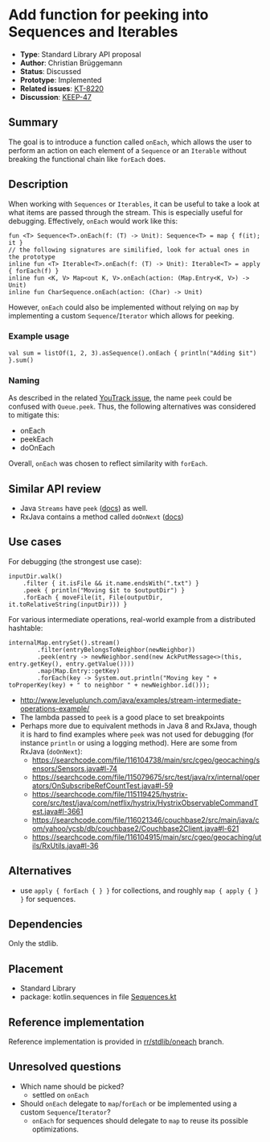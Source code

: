 # Add function for peeking into Sequences and Iterables

* **Type**: Standard Library API proposal
* **Author**: Christian Brüggemann
* **Status**: Discussed
* **Prototype**: Implemented
* **Related issues**: [KT-8220](https://youtrack.jetbrains.com/issue/KT-8220)
* **Discussion**: [KEEP-47](https://github.com/Kotlin/KEEP/issues/47)


## Summary

The goal is to introduce a function called `onEach`, which allows the user to perform an action on each element of a `Sequence` or an `Iterable` without breaking the functional chain like `forEach` does.

## Description

When working with `Sequences` or `Iterables`, it can be useful to take a look at what items are passed through the stream. This is especially useful for debugging. Effectively, `onEach` would work like this:

```
fun <T> Sequence<T>.onEach(f: (T) -> Unit): Sequence<T> = map { f(it); it }
// the following signatures are similified, look for actual ones in the prototype
inline fun <T> Iterable<T>.onEach(f: (T) -> Unit): Iterable<T> = apply { forEach(f) }
inline fun <K, V> Map<out K, V>.onEach(action: (Map.Entry<K, V>) -> Unit)
inline fun CharSequence.onEach(action: (Char) -> Unit)
```

However, `onEach` could also be implemented without relying on `map` by implementing a custom `Sequence`/`Iterator` which allows for peeking.

### Example usage

```
val sum = listOf(1, 2, 3).asSequence().onEach { println("Adding $it") }.sum()
```

### Naming

As described in the related [YouTrack issue](https://youtrack.jetbrains.com/issue/KT-8220#tab=Comments), the name `peek` could be confused with `Queue.peek`. Thus, the following alternatives was considered to mitigate this:

* onEach
* peekEach
* doOnEach

Overall, `onEach` was chosen to reflect similarity with `forEach`.

## Similar API review

* Java `Streams` have `peek` ([docs](https://docs.oracle.com/javase/8/docs/api/java/util/stream/Stream.html#peek-java.util.function.Consumer-)) as well.
* RxJava contains a method called `doOnNext` ([docs](http://reactivex.io/documentation/operators/do.html))

## Use cases
For debugging (the strongest use case):
```
inputDir.walk()
    .filter { it.isFile && it.name.endsWith(".txt") }
    .peek { println("Moving $it to $outputDir") }
    .forEach { moveFile(it, File(outputDir, it.toRelativeString(inputDir))) }
```
For various intermediate operations, real-world example from a distributed hashtable:
```
internalMap.entrySet().stream()
		.filter(entryBelongsToNeighbor(newNeighbor))
		.peek(entry -> newNeighbor.send(new AckPutMessage<>(this, entry.getKey(), entry.getValue())))
		.map(Map.Entry::getKey)
		.forEach(key -> System.out.println("Moving key " + toProperKey(key) + " to neighbor " + newNeighbor.id()));
```

* http://www.leveluplunch.com/java/examples/stream-intermediate-operations-example/
* The lambda passed to `peek` is a good place to set breakpoints
* Perhaps more due to equivalent methods in Java 8 and RxJava, though it is hard to find examples where `peek` was not used for debugging (for instance `println` or using a logging method). Here are some from RxJava (`doOnNext`):
  * https://searchcode.com/file/116104738/main/src/cgeo/geocaching/sensors/Sensors.java#l-74
  * https://searchcode.com/file/115079675/src/test/java/rx/internal/operators/OnSubscribeRefCountTest.java#l-59
  * https://searchcode.com/file/115119425/hystrix-core/src/test/java/com/netflix/hystrix/HystrixObservableCommandTest.java#l-3661
  * https://searchcode.com/file/116021346/couchbase2/src/main/java/com/yahoo/ycsb/db/couchbase2/Couchbase2Client.java#l-621
  * https://searchcode.com/file/116104915/main/src/cgeo/geocaching/utils/RxUtils.java#l-36

## Alternatives

- use `apply { forEach { } }` for collections, and roughly `map { apply { } }` for sequences.

## Dependencies

Only the stdlib.

## Placement

* Standard Library
* package: kotlin.sequences in file [Sequences.kt](https://github.com/JetBrains/kotlin/blob/master/libraries/stdlib/src/kotlin/collections/Sequences.kt)

## Reference implementation

Reference implementation is provided in [rr/stdlib/oneach](https://github.com/JetBrains/kotlin/compare/rr/stdlib/oneach) branch.

## Unresolved questions

* Which name should be picked?
    - settled on `onEach`
* Should `onEach` delegate to `map`/`forEach` or be implemented using a custom `Sequence`/`Iterator`?
    - `onEach` for sequences should delegate to `map` to reuse its possible optimizations.
